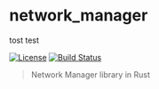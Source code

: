 network_manager
==============

tost
test

[![License](https://img.shields.io/badge/license-Apache%202.0-blue.svg)](https://github.com/resin-io-modules/NetworkManager/blob/master/LICENSE)
[![Build Status](https://travis-ci.com/resin-io-modules/network_manager.svg?token=SsmNYChpKvn5yEXMkM2D&branch=master)](https://travis-ci.com/resin-io-modules/network_manager)
> Network Manager library in Rust
